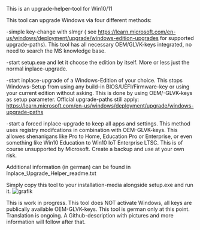 This is an upgrade-helper-tool for Win10/11


This tool can upgrade Windows via four different methods:


-simple key-change with slmgr ( see https://learn.microsoft.com/en-us/windows/deployment/upgrade/windows-edition-upgrades for supported upgrade-paths). This tool has all necessary OEM/GLVK-keys integrated, no need to search the MS knowledge base.

-start setup.exe and let it choose the edition by itself. More or less just the normal inplace-upgrade.

-start inplace-upgrade of a Windows-Edition of your choice. This stops Windows-Setup from using any build-in BIOS/UEFI/Firmware-key or using your current edition without asking. This is done by using OEM/-GLVK-keys as setup parameter. Official upgrade-paths still apply: https://learn.microsoft.com/en-us/windows/deployment/upgrade/windows-upgrade-paths

-start a forced inplace-upgrade to keep all apps and settings. This method uses registry modifcations in combination with OEM-GLVK-keys. This allowes shenanigans like Pro to Home, Education Pro or Enterprise, or even something like Win10 Education to Win10 IoT Enterprise LTSC. This is of course unsupported by Microsoft. Create a backup and use at your own risk.




Additional information (in german) can be found in Inplace_Upgrade_Helper_readme.txt

Simply copy this tool to your installation-media alongside setup.exe and run it.
![grafik](https://github.com/TheMMC/Inplace_Upgrade_Helper/assets/87301831/449e87d0-a146-45a2-a7e5-bd23d474f991)

This is work in progress. This tool does NOT activate Windows, all keys are publically available OEM-GLVK-keys.
This tool is german only at this point.
Translation is ongoing. A Github-description with pictures and more information will follow after that.

